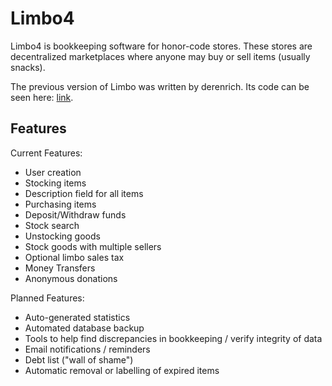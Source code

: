 Limbo4
======

Limbo4 is bookkeeping software for honor-code stores. These stores are
decentralized marketplaces where anyone may buy or sell items (usually snacks).

The previous version of Limbo was written by derenrich. Its code can be seen
here: [link](https://github.com/derenrich/Limbo3).

Features
--------
 
Current Features:

  * User creation
  * Stocking items
  * Description field for all items
  * Purchasing items
  * Deposit/Withdraw funds
  * Stock search
  * Unstocking goods
  * Stock goods with multiple sellers
  * Optional limbo sales tax
  * Money Transfers
  * Anonymous donations

Planned Features:

  * Auto-generated statistics
  * Automated database backup
  * Tools to help find discrepancies in bookkeeping / verify integrity of data
  * Email notifications / reminders
  * Debt list ("wall of shame")
  * Automatic removal or labelling of expired items
